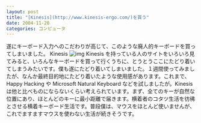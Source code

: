```yaml
---
layout: post
title: "[Kinesis](http://www.kinesis-ergo.com/)を買う"
date: 2004-11-20
categories: コンピュータ
---
```

遂にキーボード入力へのこだわりが高じて、このような廃人的キーボードを買ってしまいました。
 Kinesis 
 ![img](http://farm4.static.flickr.com/3073/2913847003_ef8356e3b5_o.jpg)
Kinesis を持っている人のサイトをいろいろ見てみると、いろんなキーボードを買って行くうちに、とうとうここにたどり着いてしまうみたいです。僕も遂にたどり着いてしまいました。１週間使ってみましたが、なんか最終目的地にたどり着いたような使用感があります。これまで、Happy Hacking や Microsoft Natural Keyboard などを試しましたが。Kinesisは他と比べものにならないくらい考えられています。まず、全てのキーが自然な位置にあり、ほとんどのキーに最小距離で届きます。横着者のコタツ生活を彷彿とさせる横着キーボード生活です。普段僕は、マウスをほとんど使いませんが、これでますますマウスを使わない生活が続きそうです。
